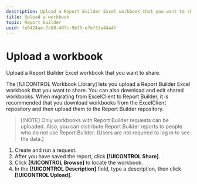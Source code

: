```yaml
---
description: Upload a Report Builder Excel workbook that you want to share.
title: Upload a workbook
topic: Report builder
uuid: fe0424ae-7c68-407c-9b75-e7ef53a44a4f
---
```


# Upload a workbook

Upload a Report Builder Excel workbook that you want to share.

The [!UICONTROL Workbook Library] lets you upload a Report Builder Excel workbook that you want to share. You can also download and edit shared workbooks. When migrating from ExcelClient to Report Builder, it is recommended that you download workbooks from the ExcelClient repository and then upload them to the Report Builder repository.

> [!NOTE] Only workbooks with Report Builder requests can be uploaded. Also, you can distribute Report Builder reports to people who do not use Report Builder. (Users are not required to log in to see the data.)

1. Create and run a request.
1. After you have saved the report, click **[!UICONTROL Share]**.
1. Click **[!UICONTROL Browse]** to locate the workbook.
1. In the **[!UICONTROL Description]** field, type a description, then click **[!UICONTROL Upload]**.
